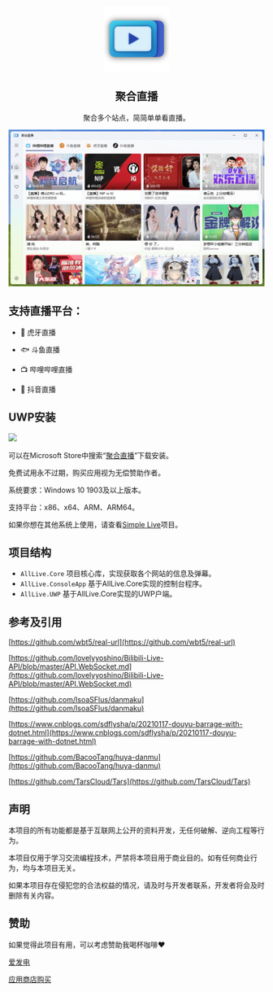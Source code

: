 <p align="center">
    <img width="128" src="/Assets/Logo.png" alt="All Live logo">
</p>
<h2 align="center">聚合直播</h2>
<p align="center">
聚合多个站点，简简单单看直播。
</p>


![Screenshot](/Assets/UWP2.png)


## 支持直播平台：

- 🐅 虎牙直播

- 🐟 斗鱼直播

- 📺 哔哩哔哩直播

- 🎵 抖音直播

## UWP安装

<p align="left">
    <a title="从 Microsoft Store 中获取" href="https://www.microsoft.com/store/apps/9N1TWG2G84VD" target="_blank">
        <img src="https://get.microsoft.com/images/en-US%20dark.svg" width=120 />
    </a>
</p>

可以在Microsoft Store中搜索“[聚合直播](https://www.microsoft.com/store/apps/9N1TWG2G84VD)”下载安装。

免费试用永不过期，购买应用视为无偿赞助作者。


系统要求：Windows 10 1903及以上版本。

支持平台：x86、x64、ARM、ARM64。

如果你想在其他系统上使用，请查看[Simple Live](https://github.com/xiaoyaocz/dart_simple_live)项目。

## 项目结构

- `AllLive.Core` 项目核心库，实现获取各个网站的信息及弹幕。
- `AllLive.ConsoleApp` 基于AllLive.Core实现的控制台程序。
- `AllLive.UWP` 基于AllLive.Core实现的UWP户端。


## 参考及引用
[https://github.com/wbt5/real-url](https://github.com/wbt5/real-url)

[https://github.com/lovelyyoshino/Bilibili-Live-API/blob/master/API.WebSocket.md](https://github.com/lovelyyoshino/Bilibili-Live-API/blob/master/API.WebSocket.md)

[https://github.com/IsoaSFlus/danmaku](https://github.com/IsoaSFlus/danmaku)

[https://www.cnblogs.com/sdflysha/p/20210117-douyu-barrage-with-dotnet.html](https://www.cnblogs.com/sdflysha/p/20210117-douyu-barrage-with-dotnet.html)

[https://github.com/BacooTang/huya-danmu](https://github.com/BacooTang/huya-danmu)

[https://github.com/TarsCloud/Tars](https://github.com/TarsCloud/Tars)

## 声明

本项目的所有功能都是基于互联网上公开的资料开发，无任何破解、逆向工程等行为。

本项目仅用于学习交流编程技术，严禁将本项目用于商业目的。如有任何商业行为，均与本项目无关。

如果本项目存在侵犯您的合法权益的情况，请及时与开发者联系，开发者将会及时删除有关内容。

## 赞助

如果觉得此项目有用，可以考虑赞助我喝杯咖啡❤

[爱发电](https://afdian.net/a/xiaoyaocz)

[应用商店购买](https://www.microsoft.com/store/apps/9N1TWG2G84VD)